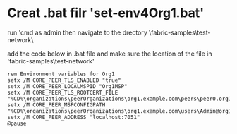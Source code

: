 # Creat .bat filr 'set-env4Org1.bat' 

run 'cmd as admin then navigate to the drectory <PATH>\fabric-samples\test-network\

add the code below in .bat file and make sure the location of the file in 'fabric-samples\test-network'
  
```shell
rem Environment variables for Org1
setx /M CORE_PEER_TLS_ENABLED "true"
setx /M CORE_PEER_LOCALMSPID "Org1MSP"
setx /M CORE_PEER_TLS_ROOTCERT_FILE "%CD%\organizations\peerOrganizations\org1.example.com\peers\peer0.org1.example.com\tls\ca.crt"
setx /M CORE_PEER_MSPCONFIGPATH "%CD%\organizations\peerOrganizations\org1.example.com\users\Admin@org1.example.com\msp"
setx /M CORE_PEER_ADDRESS "localhost:7051"
@pause
```
